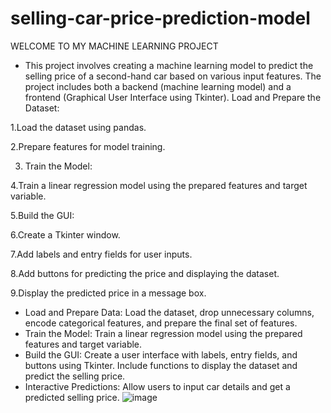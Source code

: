 # selling-car-price-prediction-model
WELCOME TO MY MACHINE LEARNING PROJECT 

* This project involves creating a machine learning model to predict the selling price of a second-hand car based on various input features. The project includes both a backend (machine learning model) and a frontend (Graphical User Interface using Tkinter).
Load and Prepare the Dataset:

1.Load the dataset using pandas.

2.Prepare features for model training.

3. Train the Model:

4.Train a linear regression model using the prepared features and target variable.

5.Build the GUI:

6.Create a Tkinter window.

7.Add labels and entry fields for user inputs.

8.Add buttons for predicting the price and displaying the dataset.

9.Display the predicted price in a message box.



  
* Load and Prepare Data: Load the dataset, drop unnecessary columns, encode categorical features, and prepare the final set of features.
* Train the Model: Train a linear regression model using the prepared features and target variable.
* Build the GUI: Create a user interface with labels, entry fields, and buttons using Tkinter. Include functions to display the dataset and predict the selling price.
* Interactive Predictions: Allow users to input car details and get a predicted selling price.
![image](https://github.com/nandanaap/selling-car-price-prediction-model/assets/139910211/51890a84-97d6-420b-8ff6-c358e61b8985)
